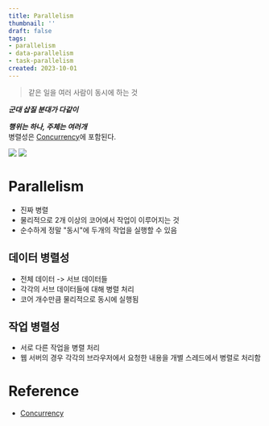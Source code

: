 ```yaml
---
title: Parallelism
thumbnail: ''
draft: false
tags:
- parallelism
- data-parallelism
- task-parallelism
created: 2023-10-01
---
```



 > 
 > 같은 일을 여러 사람이 동시에 하는 것

***군대 삽질 분대가 다같이***

***행위는 하나, 주체는 여러개***  
병렬성은 [Concurrency](Knowledges/Development/Concepts/Concurrency.md)에 포함된다.

![](TechTalks_22_ConcurrencyParallelism_0.png)
![](ConcurrentProgramming_01_ConcurrencyThread_0.jpg)

# Parallelism

* 진짜 병렬
* 물리적으로 2개 이상의 코어에서 작업이 이루어지는 것
* 순수하게 정말 "동시"에 두개의 작업을 실행할 수 있음

## 데이터 병렬성

* 전체 데이터 -> 서브 데이터들
* 각각의 서브 데이터들에 대해 병렬 처리
* 코어 개수만큼 물리적으로 동시에 실행됨

## 작업 병렬성

* 서로 다른 작업을 병렬 처리
* 웹 서버의 경우 각각의 브라우저에서 요청한 내용을 개별 스레드에서 병렬로 처리함

# Reference

* [Concurrency](Knowledges/Development/Concepts/Concurrency.md)
